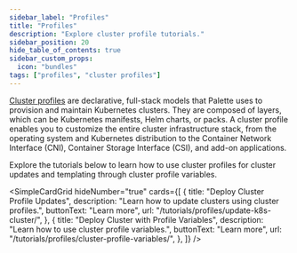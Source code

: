 ```yaml
---
sidebar_label: "Profiles"
title: "Profiles"
description: "Explore cluster profile tutorials."
sidebar_position: 20
hide_table_of_contents: true
sidebar_custom_props:
  icon: "bundles"
tags: ["profiles", "cluster profiles"]
---
```


[Cluster profiles](../../profiles/profiles.md) are declarative, full-stack models that Palette uses to provision and
maintain Kubernetes clusters. They are composed of layers, which can be Kubernetes manifests, Helm charts, or packs. A
cluster profile enables you to customize the entire cluster infrastructure stack, from the operating system and
Kubernetes distribution to the Container Network Interface (CNI), Container Storage Interface (CSI), and add-on
applications.

Explore the tutorials below to learn how to use cluster profiles for cluster updates and templating through cluster
profile variables.

<SimpleCardGrid
  hideNumber="true"
  cards={[
    {
      title: "Deploy Cluster Profile Updates",
      description: "Learn how to update clusters using cluster profiles.",
      buttonText: "Learn more",
      url: "/tutorials/profiles/update-k8s-cluster/",
    },
    {
      title: "Deploy Cluster with Profile Variables",
      description: "Learn how to use cluster profile variables.",
      buttonText: "Learn more",
      url: "/tutorials/profiles/cluster-profile-variables/",
    },
  ]}
/>
